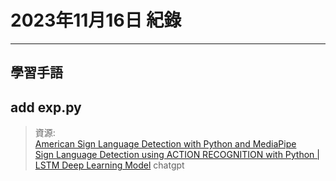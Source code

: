 # 2023年11月16日 紀錄
---
## 學習手語
## add exp.py
> 資源:  
 [American Sign Language Detection with Python and MediaPipe](https://www.youtube.com/watch?v=L-IaQch8KYY)  
 [Sign Language Detection using ACTION RECOGNITION with Python | LSTM Deep Learning Model](https://www.youtube.com/watch?v=doDUihpj6ro)
  chatgpt

  
